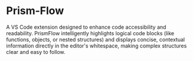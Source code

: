 # Prism-Flow
A VS Code extension designed to enhance code accessibility and readability. PrismFlow intelligently highlights logical code blocks (like functions, objects, or nested structures) and displays concise, contextual information directly in the editor's whitespace, making complex structures clear and easy to follow.
